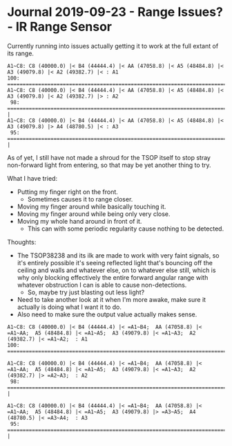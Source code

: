 Journal 2019-09-23 - Range Issues? - IR Range Sensor
========

Currently running into issues actually getting it to work at the full extant of its range.


```
A1~C8: C8 (40000.0) |< B4 (44444.4) |< AA (47058.8) |< A5 (48484.8) |< A3 (49079.8) |< A2 (49382.7) |< : A1
100: ====================================================================================================|
A1~C8: C8 (40000.0) |< B4 (44444.4) |< AA (47058.8) |< A5 (48484.8) |< A3 (49079.8) |< A2 (49382.7) |> : A2
 98: ==================================================================================================| |
A1~C8: C8 (40000.0) |< B4 (44444.4) |< AA (47058.8) |< A5 (48484.8) |< A3 (49079.8) |> A4 (48780.5) |< : A3
 95: ===============================================================================================|    |
```

As of yet, I still have not made a shroud for the TSOP itself to stop stray non-forward light from entering, so that may be yet another thing to try.

What I have tried:

- Putting my finger right on the front.
    - Sometimes causes it to range closer.
- Moving my finger around while basically touching it.
- Moving my finger around while being only very close.
- Moving my whole hand around in front of it.
    - This can with some periodic regularity cause nothing to be detected.

Thoughts:

- The TSOP38238 and its ilk are made to work with very faint signals, so it's entirely possible it's seeing reflected light that's bouncing off the ceiling and walls and whatever else, on to whatever else still, which is why only blocking effectively the entire forward angular range with whatever obstruction I can is able to cause non-detections.
    - So, maybe try just blasting out less light?
- Need to take another look at it when I'm more awake, make sure it actually is doing what I want it to do.
- Also need to make sure the output value actually makes sense.


```
A1~C8: C8 (40000.0) |< B4 (44444.4) |< =A1~B4;  AA (47058.8) |< =A1~AA;  A5 (48484.8) |< =A1~A5;  A3 (49079.8) |< =A1~A3;  A2 (49382.7) |< =A1~A2;  : A1
100: ====================================================================================================|

A1~C8: C8 (40000.0) |< B4 (44444.4) |< =A1~B4;  AA (47058.8) |< =A1~AA;  A5 (48484.8) |< =A1~A5;  A3 (49079.8) |< =A1~A3;  A2 (49382.7) |> =A2~A3;  : A2
 98: ==================================================================================================| |

A1~C8: C8 (40000.0) |< B4 (44444.4) |< =A1~B4;  AA (47058.8) |< =A1~AA;  A5 (48484.8) |< =A1~A5;  A3 (49079.8) |> =A3~A5;  A4 (48780.5) |< =A3~A4;  : A3
 95: ===============================================================================================|    |
```

